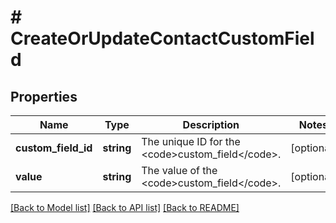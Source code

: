 # # CreateOrUpdateContactCustomField

## Properties

Name | Type | Description | Notes
------------ | ------------- | ------------- | -------------
**custom_field_id** | **string** | The unique ID for the &lt;code&gt;custom_field&lt;/code&gt;. | [optional]
**value** | **string** | The value of the &lt;code&gt;custom_field&lt;/code&gt;. | [optional]

[[Back to Model list]](../../README.md#models) [[Back to API list]](../../README.md#endpoints) [[Back to README]](../../README.md)
